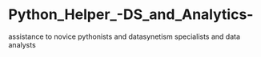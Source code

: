 # Python_Helper_-DS_and_Analytics-
assistance to novice pythonists and datasynetism specialists and data analysts
